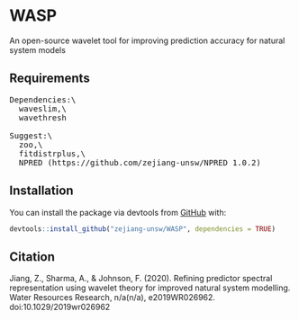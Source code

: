 # WASP

An open-source wavelet tool for improving prediction accuracy for natural system models

## Requirements
<pre>
Dependencies:\
  waveslim,\
  wavethresh

Suggest:\
  zoo,\
  fitdistrplus,\
  NPRED (https://github.com/zejiang-unsw/NPRED_1.0.2)
</pre>

## Installation

You can install the package via devtools from [GitHub](https://github.com/) with:

``` r
devtools::install_github("zejiang-unsw/WASP", dependencies = TRUE)
```

## Citation
Jiang, Z., Sharma, A., & Johnson, F. (2020). Refining predictor spectral representation using wavelet theory for improved natural system modelling. Water Resources Research, n/a(n/a), e2019WR026962. doi:10.1029/2019wr026962


